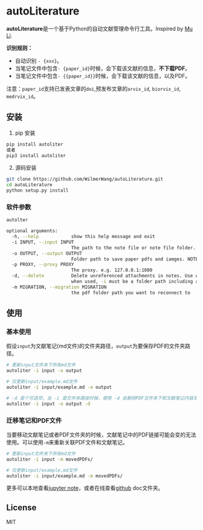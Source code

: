 # autoLiterature
**autoLiterature**是一个基于Python的自动文献管理命令行工具。Inspired by [Mu Li](https://www.bilibili.com/video/BV1nA41157y4).   


**识别规则：**
- 自动识别 `- {xxx}`。
- 当笔记文件中包含`- {paper_id}`时候，会下载该文献的信息，**不下载PDF**。
- 当笔记文件中包含`- {{paper_id}}`时候，会下载该文献的信息，以及PDF。

注意：`paper_id`支持已发表文章的`doi`,预发布文章的`arvix_id`, `biorvix_id`, `medrvix_id`。

## 安装
1. pip 安装
```bash 
pip install autoliter
或者
pip3 install autoliter
```

2. 源码安装
```bash
git clone https://github.com/WilmerWang/autoLiterature.git
cd autoLiterature
python setup.py install 
```

### 软件参数
```bash
autolter

optional arguments:
  -h, --help            show this help message and exit
  -i INPUT, --input INPUT
                        The path to the note file or note file folder.
  -o OUTPUT, --output OUTPUT
                        Folder path to save paper pdfs and iamges. NOTE: MUST BE FOLDER
  -p PROXY, --proxy PROXY
                        The proxy. e.g. 127.0.0.1:1080
  -d, --delete          Delete unreferenced attachments in notes. Use with caution,
                        when used, -i must be a folder path including all notes
  -m MIGRATION, --migration MIGRATION
                        the pdf folder path you want to reconnect to
```

## 使用
### 基本使用
假设`input`为文献笔记(md文件)的文件夹路径，`output`为要保存PDF的文件夹路径。

```bash
# 更新input文件夹下所有md文件
autoliter -i input -o output 

# 仅更新input/example.md文件
autoliter -i input/example.md -o output  

# -d 是个可选项，当 -i 是文件夹路径时候，使用 -d 会删除PDF文件夹下和文献笔记内容无关的pdf文件
autoliter -i input -o output -d
```

### 迁移笔记和PDF文件
当要移动文献笔记或者PDF文件夹的时候，文献笔记中的PDF链接可能会变的无法使用。可以使用`-m`来重新关联PDF文件和文献笔记。

```bash
# 更新input文件夹下所有md文件
autoliter -i input -m movedPDFs/

# 仅更新input/example.md文件
autoliter -i input/example.md -m movedPDFs/  
```

更多可以本地查看[jupyter note](doc/autolter_example.ipynb)，或者在线查看[github](https://github.com/WilmerWang/autoLiterature.git) doc文件夹。

## License
MIT